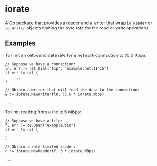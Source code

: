 # iorate

A Go package that provides a reader and a writer that wrap `io.Reader`
or `io.Writer` objects limiting the byte rate for the read or write
operations.


## Examples

To limit an outbound data rate for a network connection to 33.6 Kbps:

	// Suppose we have a connection:
	ln, err := net.Dial("tcp", "example.net:31415")
	if err != nil {
		...
	}

	// Obtain a writer that will feed the data to the connection:
	w := iorate.NewWriter(ln, 33.6 * iorate.Kbps)

	...

To limit reading from a file to 5 MBps:

	// Suppose we have a file:
	f, err := os.Open("example.bin")
	if err != nil {
		...
	}

	// Obtain a rate-limited reader:
	r := iorate.NewReader(f, 5 * iorate.MBps)

	...

